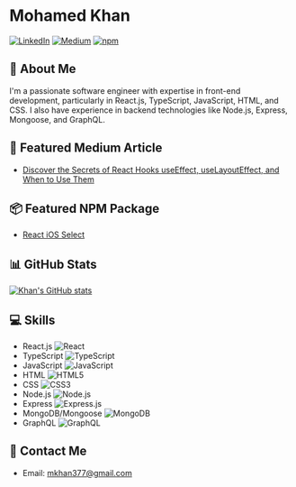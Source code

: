# Mohamed Khan
[![LinkedIn](https://img.shields.io/badge/LinkedIn-Connect-blue?style=for-the-badge&logo=linkedin)](https://www.linkedin.com/in/khantopa/)
[![Medium](https://img.shields.io/badge/Medium-Follow-black?style=for-the-badge&logo=medium)](https://medium.com/khantopa)
[![npm](https://img.shields.io/badge/npm-Package-CB3837?style=for-the-badge&logo=npm&logoColor=white)](https://www.npmjs.com/khantopa)

## 🚀 About Me
I'm a passionate software engineer with expertise in front-end development, particularly in React.js, TypeScript, JavaScript, HTML, and CSS. I also have experience in backend technologies like Node.js, Express, Mongoose, and GraphQL.

## 📝 Featured Medium Article
- [Discover the Secrets of React Hooks useEffect, useLayoutEffect, and When to Use Them](https://medium.com/reflex-media/discover-the-secrets-of-react-hooks-useeffect-uselayouteffect-and-when-to-use-them-59b9439ba60f)

## 📦 Featured NPM Package
- [React iOS Select](https://www.npmjs.com/package/react-ios-select)

## 📊 GitHub Stats
[![Khan's GitHub stats](https://github-readme-stats.vercel.app/api?username=your-github-username&show_icons=true&theme=dark)](https://github.com/khantopa/github-readme-stats)

## 💻 Skills
- React.js ![React](https://img.icons8.com/office/16/000000/react.png)
- TypeScript ![TypeScript](https://img.icons8.com/color/16/000000/typescript.png)
- JavaScript ![JavaScript](https://img.icons8.com/color/16/000000/javascript.png)
- HTML ![HTML5](https://img.icons8.com/color/16/000000/html-5.png)
- CSS ![CSS3](https://img.icons8.com/color/16/000000/css3.png)
- Node.js ![Node.js](https://img.icons8.com/color/16/000000/nodejs.png)
- Express ![Express.js](https://img.icons8.com/color/16/000000/express.png)
- MongoDB/Mongoose ![MongoDB](https://img.icons8.com/color/16/000000/mongodb.png)
- GraphQL ![GraphQL](https://img.icons8.com/color/16/000000/graphql.png)

## 📧 Contact Me
- Email: mkhan377@gmail.com
